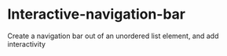 # Interactive-navigation-bar

Create a navigation bar out of an unordered list element, and add interactivity
